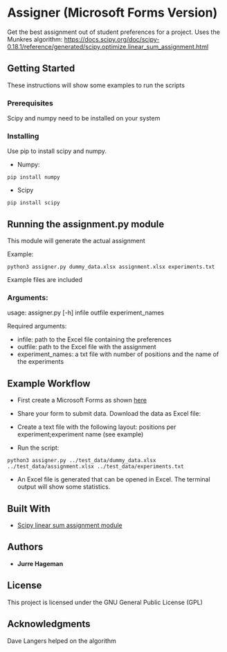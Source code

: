 # Assigner (Microsoft Forms Version)

Get the best assignment out of student preferences for a project.
Uses the Munkres algorithm:
https://docs.scipy.org/doc/scipy-0.18.1/reference/generated/scipy.optimize.linear_sum_assignment.html

## Getting Started

These instructions will show some examples to run the scripts

### Prerequisites

Scipy and numpy need to be installed on your system


### Installing

Use pip to install scipy and numpy.
- Numpy:

```
pip install numpy
```

- Scipy

```
pip install scipy
```

## Running the assignment.py module

This module will generate the actual assignment

Example:
```
python3 assigner.py dummy_data.xlsx assignment.xlsx experiments.txt
```

Example files are included

### Arguments:
usage: assigner.py [-h] infile outfile experiment_names

Required arguments:
- infile: path to the Excel file containing the preferences
- outfile: path to the Excel file with the assignment
- experiment_names: a txt file with number of positions and the name of the experiments


## Example Workflow

- First create a Microsoft Forms as shown [here](https://forms.office.com/Pages/ResponsePage.aspx?id=FJCzo9x6-kihFDfCQ029aUl4zQoSS2FNpqWJwSaQQQpUNjFaOTlES05IUU9CRkdMOEcxNjI4MlJEWS4u)

- Share your form to submit data. Download the data as Excel file:

- Create a text file with the following layout: positions per experiment;experiment name (see example)


- Run the script:
```
python3 assigner.py ../test_data/dummy_data.xlsx ../test_data/assignment.xlsx ../test_data/experiments.txt
```

- An Excel file is generated that can be opened in Excel. The terminal output will show some statistics.


## Built With

* [Scipy linear sum assignment module](https://docs.scipy.org/doc/scipy-0.18.1/reference/generated/scipy.optimize.linear_sum_assignment.html)


## Authors

* **Jurre Hageman** 

## License

This project is licensed under the GNU General Public License (GPL)

## Acknowledgments

Dave Langers helped on the algorithm